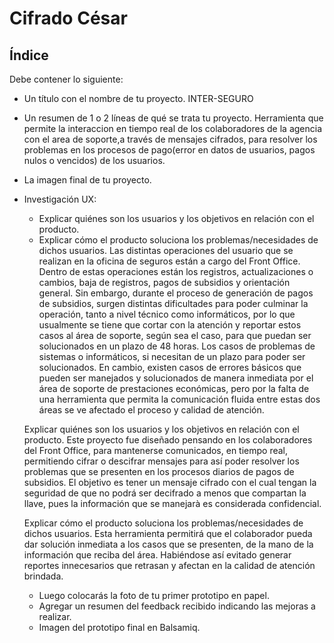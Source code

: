 # Cifrado César

## Índice

Debe contener lo siguiente:
- Un título con el nombre de tu proyecto.
   INTER-SEGURO
- Un resumen de 1 o 2 líneas de qué se trata tu proyecto.
  Herramienta que permite la interaccion en tiempo real de los colaboradores de la agencia con el area de soporte,a través de mensajes cifrados, para resolver los problemas en los procesos de pago(error en datos de usuarios, pagos nulos o vencidos) de los usuarios.

- La imagen final de tu proyecto.

- Investigación UX:
  - Explicar quiénes son los usuarios y los objetivos en relación con el producto.
  - Explicar cómo el producto soluciona los problemas/necesidades de dichos usuarios.
  Las distintas operaciones del usuario que se realizan en la oficina de seguros están a cargo del Front Office. Dentro de estas operaciones están los registros, actualizaciones o cambios, baja de registros, pagos de subsidios y orientación general.  Sin embargo, durante el proceso de generación de pagos de subsidios, surgen distintas dificultades para poder culminar la operación, tanto a nivel técnico como informáticos, por lo que usualmente se tiene que cortar con la atención y reportar estos casos al área de soporte, según sea el caso, para que puedan ser solucionados en un plazo de 48 horas. Los casos de problemas de sistemas o informáticos, si necesitan de un plazo para poder ser solucionados. En cambio, existen casos de errores básicos que pueden ser manejados y solucionados de manera inmediata por el área de soporte de prestaciones económicas, pero por la falta de una herramienta que permita la comunicación fluida entre estas dos áreas se ve afectado el proceso y calidad de atención.

  Explicar quiénes son los usuarios y los objetivos en relación con el producto.
  Este proyecto fue diseñado pensando en  los colaboradores del Front Office, para mantenerse comunicados, en tiempo real, permitiendo cifrar o descifrar mensajes para así poder resolver los problemas que se presenten en los procesos diarios de pagos de subsidios. El objetivo es tener un mensaje cifrado con el cual tengan la seguridad de que no podrá ser decifrado a menos que compartan la llave, pues la información que se manejarà es considerada confidencial.

  Explicar cómo el producto soluciona los problemas/necesidades de dichos usuarios.
  Esta herramienta permitirá que el colaborador pueda dar solución inmediata a los casos que se presenten, de la mano de la información que reciba del área. Habiéndose así evitado generar reportes innecesarios que retrasan y afectan en la calidad de atención brindada.


  - Luego colocarás la foto de tu primer prototipo en papel.
  - Agregar un resumen del feedback recibido indicando las mejoras a realizar.
  - Imagen del prototipo final en Balsamiq.
